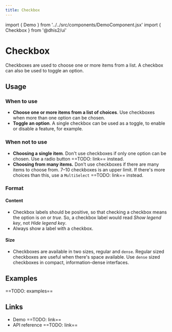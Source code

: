 ```yaml
---
title: Checkbox
---
```


import { Demo } from '../../src/components/DemoComponent.jsx'
import { Checkbox } from '@dhis2/ui'

# Checkbox

Checkboxes are used to choose one or more items from a list. A checkbox can also be used to toggle an option.

<Demo>
    <Checkbox label="Checkbox" />
    <Checkbox checked label="Checkbox" />
</Demo>

## Usage

### When to use

-   **Choose one or more items from a list of choices**. Use checkboxes when more than one option can be chosen.
-   **Toggle an option**. A single checkbox can be used as a toggle, to enable or disable a feature, for example.

### When not to use

-   **Choosing a single item**. Don't use checkboxes if only one option can be chosen. Use a radio button ==TODO: link== instead.
-   **Choosing from many items.** Don't use checkboxes if there are many items to choose from. 7–10 checkboxes is an upper limit. If there's more choices than this, use a `MultiSelect` ==TODO: link== instead.

### Format

#### Content

-   Checkbox labels should be positive, so that checking a checkbox means the option is _on_ or _true_. So, a checkbox label would read _Show legend key_, not _Hide legend key_.
-   Always show a label with a checkbox.

#### Size

<Demo>
    <Checkbox checked label="Checkbox" />
    <Checkbox checked dense label="Checkbox" />
</Demo>

-   Checkboxes are available in two sizes, regular and `dense`. Regular sized checkboxes are useful when there's space available. Use `dense` sized checkboxes in compact, information-dense interfaces.

## Examples

==TODO: examples==

## Links

-   Demo ==TODO: link==
-   API reference ==TODO: link==
